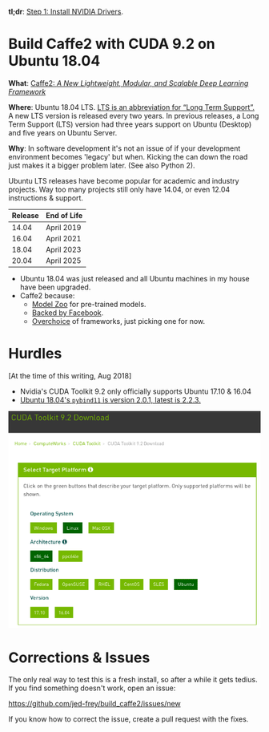 **tl;dr**: [Step 1: Install NVIDIA Drivers](01_NVIDIA.md).

# Build Caffe2 with CUDA 9.2 on Ubuntu 18.04

**What**: [Caffe2: *A New Lightweight, Modular, and Scalable Deep Learning Framework*](https://caffe2.ai/)

**Where**: Ubuntu 18.04 LTS. [LTS is an abbreviation for “Long Term Support”.](https://wiki.ubuntu.com/LTS) A new LTS version is released every two years. In previous releases, a Long Term Support (LTS) version had three years support on Ubuntu (Desktop) and five years on Ubuntu Server.

**Why**: In software development it's not an issue of if your development environment becomes 'legacy' but when. Kicking the can down the road just makes it a bigger problem later. (See also Python 2).

Ubuntu LTS releases have become popular for academic and industry projects. Way too many projects still only have 14.04, or even 12.04 instructions & support.

| Release | End of Life |
|---------|-------------|
| 14.04   | April 2019  |
| 16.04   | April 2021  |
| 18.04   | April 2023  |
| 20.04   | April 2025  |


- Ubuntu 18.04 was just released and all Ubuntu machines in my house have been upgraded.
- Caffe2 because:
    - [Model Zoo](https://caffe2.ai/docs/zoo.html) for pre-trained models.
    - [Backed by Facebook](https://medium.com/@Synced/caffe2-merges-with-pytorch-a89c70ad9eb7).
    - [Overchoice](https://en.wikipedia.org/wiki/Overchoice) of frameworks, just picking one for now.

# Hurdles

[At the time of this writing, Aug 2018]

- Nvidia's CUDA Toolkit 9.2 only officially supports Ubuntu 17.10 & 16.04
- [Ubuntu 18.04's ```pybind11``` is version 2.0.1, latest is 2.2.3.](https://launchpad.net/ubuntu/+source/pybind11)

![](.img/cuda92.png)

# Corrections & Issues

The only real way to test this is a fresh install, so after a while it gets tedius. If you find something doesn't work, open an issue:

https://github.com/jed-frey/build_caffe2/issues/new

If you know how to correct the issue, create a pull request with the fixes.
